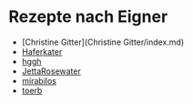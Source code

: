 Rezepte nach Eigner
=====================

* [Christine Gitter](Christine Gitter/index.md)
* [Haferkater](Haferkater/index.md)
* [hggh](hggh/index.md)
* [JettaRosewater](JettaRosewater/index.md)
* [mirabilos](mirabilos/index.md)
* [toerb](toerb/index.md)
